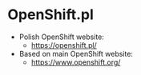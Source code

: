 # OpenShift.pl

* Polish OpenShift website:
  * https://openshift.pl/
* Based on main OpenShift website:
  * https://www.openshift.org/